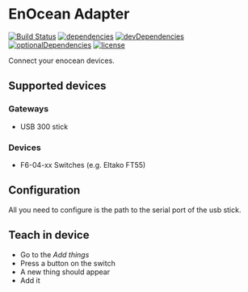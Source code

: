 # EnOcean Adapter

[![Build Status](https://travis-ci.org/tim-hellhake/enocean-adapter.svg?branch=master)](https://travis-ci.org/tim-hellhake/enocean-adapter)
[![dependencies](https://david-dm.org/tim-hellhake/enocean-adapter.svg)](https://david-dm.org/tim-hellhake/enocean-adapter)
[![devDependencies](https://david-dm.org/tim-hellhake/enocean-adapter/dev-status.svg)](https://david-dm.org/tim-hellhake/enocean-adapter?type=dev)
[![optionalDependencies](https://david-dm.org/tim-hellhake/enocean-adapter/optional-status.svg)](https://david-dm.org/tim-hellhake/enocean-adapter?type=optional)
[![license](https://img.shields.io/badge/license-MPL--2.0-blue.svg)](LICENSE)

Connect your enocean devices.

## Supported devices
### Gateways
- USB 300 stick
### Devices
- F6-04-xx Switches (e.g. Eltako FT55)

## Configuration
All you need to configure is the path to the serial port of the usb stick.

## Teach in device
- Go to the _Add things_
- Press a button on the switch
- A new thing should appear
- Add it
